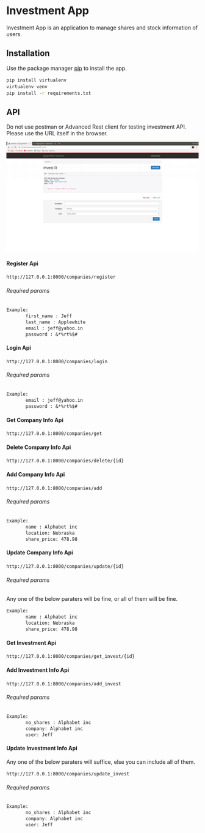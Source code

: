 # Investment App

Investment App is an application to manage shares and stock information of users.

## Installation

Use the package manager [pip](https://pip.pypa.io/en/stable/) to install the app.

```bash
pip install virtualenv
virtualenv venv
pip install -r requirements.txt
```

## API

Do not use postman or Advanced Rest client for testing investment API. Please use the URL itself in the browser.


![investment](investmentApi.png)

#### Register Api

```curl
http://127.0.0.1:8000/companies/register
```

###### Required params

```text
Example:
       first_name : Jeff 
       last_name : Applewhite
       email : jeff@yahoo.in
       password : &*%rt%$#
```

#### Login Api

```text
http://127.0.0.1:8000/companies/login
```

###### Required params

```curl
Example:
       email : jeff@yahoo.in
       password : &*%rt%$#
```

#### Get Company Info Api

```curl
http://127.0.0.1:8000/companies/get
```
#### Delete Company Info Api

```curl
http://127.0.0.1:8000/companies/delete/{id}
```

#### Add Company Info Api

```curl
http://127.0.0.1:8000/companies/add
```

###### Required params

```curl
Example:
       name : Alphabet inc
       location: Nebraska
       share_price: 478.98
```
#### Update Company Info Api

```curl
http://127.0.0.1:8000/companies/update/{id}
```

###### Required params
Any one of the below paraters will be fine, or all of them will be fine.
```curl
Example:
       name : Alphabet inc
       location: Nebraska
       share_price: 478.98
```

#### Get Investment Api

```curl
http://127.0.0.1:8000/companies/get_invest/{id}
```

#### Add Investment Info Api

```curl
http://127.0.0.1:8000/companies/add_invest
```

###### Required params

```curl
Example:
       no_shares : Alphabet inc
       company: Alphabet inc
       user: Jeff
```

#### Update Investment Info Api
Any one of the below paraters will suffice, else you can include all of them.
```curl
http://127.0.0.1:8000/companies/update_invest
```

###### Required params

```curl
Example:
       no_shares : Alphabet inc
       company: Alphabet inc
       user: Jeff
```
